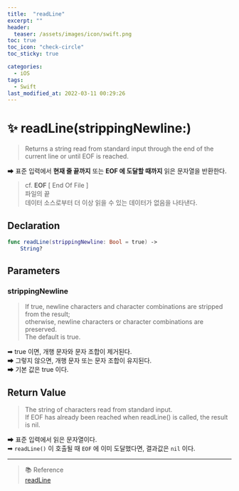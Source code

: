 ```yaml
---
title:  "readLine"
excerpt: ""
header:
  teaser: /assets/images/icon/swift.png
toc: true
toc_icon: "check-circle"
toc_sticky: true

categories:
  - iOS
tags:
  - Swift
last_modified_at: 2022-03-11 00:29:26
---
```


# ✨ readLine(strippingNewline:)
> Returns a string read from standard input through the end of the current line or until EOF is reached.

➡ 표준 입력에서 **현재 줄 끝까지** 또는 **EOF 에 도달할 때까지** 읽은 문자열을 반환한다.

> cf. **EOF** [ End Of File ] <br>
> 파일의 끝 <br>
> 데이터 소스로부터 더 이상 읽을 수 있는 데이터가 없음을 나타낸다.<br>

## Declaration
```swift
func readLine(strippingNewline: Bool = true) ->
	String?
```

## Parameters
### strippingNewline
> If true, newline characters and character combinations are stripped from the result; <br>
> otherwise, newline characters or character combinations are preserved. <br>
> The default is true. <br>

➡ true 이면, 개행 문자와 문자 조합이 제거된다. <br>
➡ 그렇지 않으면, 개행 문자 또는 문자 조합이 유지된다. <br>
➡ 기본 값은 true 이다. <br>

## Return Value
> The string of characters read from standard input. <br>
> If EOF has already been reached when readLine() is called, the result is nil.<br>

➡ 표준 입력에서 읽은 문자열이다. <br>
➡ `readLine()` 이 호출될 때 `EOF` 에 이미 도달했다면, 결과값은 `nil` 이다.

---

> 📚 Reference <br>
[readLine](https://developer.apple.com/documentation/swift/1641199-readline/)